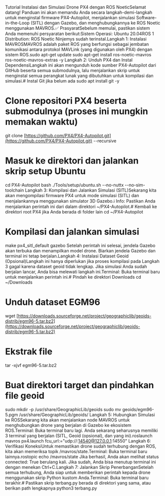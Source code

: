 Tutorial Instalasi dan Simulasi Drone PX4 dengan ROS NoeticSelamat datang! Panduan ini akan memandu Anda secara langkah-demi-langkah untuk menginstal firmware PX4-Autopilot, menjalankan simulasi Software-in-the-Loop (SITL) dengan Gazebo, dan menghubungkannya ke ROS Noetic menggunakan MAVROS.✅ PrasyaratSebelum memulai, pastikan sistem Anda memenuhi persyaratan berikut:Sistem Operasi: Ubuntu 20.04ROS 1 Distribution: ROS Noetic Ninjemys sudah terinstal.Langkah 1: Instalasi MAVROSMAVROS adalah paket ROS yang berfungsi sebagai jembatan komunikasi antara protokol MAVLink (yang digunakan oleh PX4) dengan sistem ROS.sudo apt-get update
sudo apt-get install ros-noetic-mavros ros-noetic-mavros-extras -y
Langkah 2: Unduh PX4 dan Instal DependensiLangkah ini akan mengunduh kode sumber PX4-Autopilot dari GitHub beserta semua submodulnya, lalu menjalankan skrip untuk menginstal semua perangkat lunak yang dibutuhkan untuk kompilasi dan simulasi.# Instal Git jika belum ada
sudo apt install git -y

# Clone repositori PX4 beserta submodulnya (proses ini mungkin memakan waktu)
git clone [https://github.com/PX4/PX4-Autopilot.git](https://github.com/PX4/PX4-Autopilot.git) --recursive

# Masuk ke direktori dan jalankan skrip setup Ubuntu
cd PX4-Autopilot
bash ./Tools/setup/ubuntu.sh --no-nuttx --no-sim-toolchain
Langkah 3: Kompilasi dan Jalankan Simulasi (SITL)Sekarang kita akan mengompilasi firmware PX4 untuk mode simulasi (SITL) dan menjalankannya menggunakan simulator 3D Gazebo.ℹ️ Info: Pastikan Anda menjalankan perintah ini dari dalam direktori ~/PX4-Autopilot.# Kembali ke direktori root PX4 jika Anda berada di folder lain
cd ~/PX4-Autopilot

# Kompilasi dan jalankan simulasi
make px4_sitl_default gazebo
Setelah perintah ini selesai, jendela Gazebo akan terbuka dan menampilkan model drone. Biarkan jendela Gazebo dan terminal ini tetap berjalan.Langkah 4: Instalasi Dataset Geoid (Opsional)Langkah ini hanya diperlukan jika proses kompilasi pada Langkah 3 gagal karena dataset geoid tidak lengkap. Jika simulasi Anda sudah berjalan lancar, Anda bisa melewati langkah ini.Terminal: Buka terminal baru untuk menjalankan perintah ini.# Pindah ke direktori Downloads
cd ~/Downloads

# Unduh dataset EGM96
wget [https://downloads.sourceforge.net/project/geographiclib/geoids-distrib/egm96-5.tar.bz2](https://downloads.sourceforge.net/project/geographiclib/geoids-distrib/egm96-5.tar.bz2)

# Ekstrak file
tar -xjvf egm96-5.tar.bz2

# Buat direktori target dan pindahkan file geoid
sudo mkdir -p /usr/share/GeographicLib/geoids
sudo mv geoids/egm96-5.pgm /usr/share/GeographicLib/geoids/
Langkah 5: Hubungkan Simulasi ke ROSSekarang kita akan menjalankan node MAVROS untuk menghubungkan drone yang berjalan di Gazebo ke ekosistem ROS.Terminal: Buka terminal baru lagi. Anda sekarang seharusnya memiliki 3 terminal yang berjalan (SITL, Geoid (opsional), dan yang ini).roslaunch mavros px4.launch fcu_url:="udp://:14540@127.0.0.1:14550"
Langkah 6: Verifikasi KoneksiUntuk memastikan drone sudah terhubung dengan ROS, kita akan memeriksa topik /mavros/state.Terminal: Buka terminal baru lainnya.rostopic echo /mavros/state
Jika berhasil, Anda akan melihat status connected: True berulang kali. Jika sudah, Anda bisa menutup terminal ini dengan menekan Ctrl+C.Langkah 7: Jalankan Skrip PenerbanganSetelah semua terhubung, Anda siap untuk memberikan perintah kepada drone menggunakan skrip Python kustom Anda.Terminal: Buka terminal baru terakhir.# Pastikan skrip terbang.py berada di direktori yang sama, atau berikan path lengkapnya
python3 terbang.py
